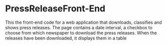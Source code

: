 # PressReleaseFront-End
This the front-end code for a web application that downloads, classifies and shows press releases.
The page contains a date interval, a checkbox to choose from which newspaper to download the press releases.
When the releases have been downloaded, it displays them in a table
